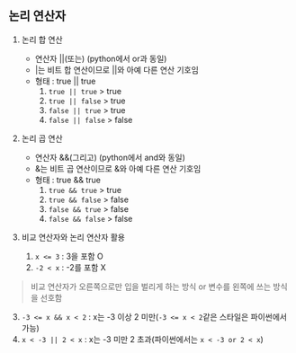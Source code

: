 ## 논리 연산자
1. 논리 합 연산
   - 연산자 ||(또는) (python에서 or과 동일)
   - |는 비트 합 연산이므로 ||와 아예 다른 연산 기호임
   - 형태 : true || true
        1. `true || true` > true
        2. `true || false` > true
        3. `false || true` > true
        4. `false || false` > false
2. 논리 곱 연산
   - 연산자 &&(그리고) (python에서 and와 동일)
   - &는 비트 곱 연산이므로 &와 아예 다른 연산 기호임
   - 형태 : true && true
        1. `true && true` > true
        2. `true && false` > false
        3. `false && true` > false
        4. `false && false` > false

3. 비교 연산자와 논리 연산자 활용
   1. `x <= 3` : 3을 포함 O
   2. `-2 < x` : -2를 포함 X
> 비교 연산자가 오른쪽으로만 입을 벌리게 하는 방식 or 변수를 왼쪽에 쓰는 방식을 선호함
   3. `-3 <= x && x < 2` : x는 -3 이상 2 미만(`-3 <= x < 2`같은 스타일은 파이썬에서 가능)
   4. `x < -3 || 2 < x` : x는 -3 미만 2 초과(파이썬에서는 `x < -3 or 2 < x`)
